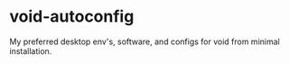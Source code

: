 # void-autoconfig
My preferred desktop env's, software, and configs for void from minimal installation.
